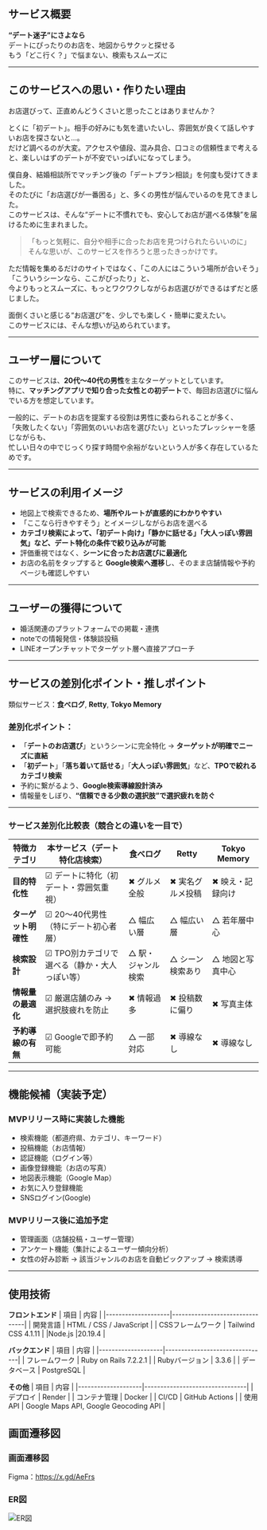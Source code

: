 ## サービス概要

**“デート迷子”にさよなら**  
デートにぴったりのお店を、地図からサクッと探せる  
もう「どこ行く？」で悩まない、検索もスムーズに


---

## このサービスへの思い・作りたい理由

お店選びって、正直めんどうくさいと思ったことはありませんか？

とくに「初デート」。相手の好みにも気を遣いたいし、雰囲気が良くて話しやすいお店を探さないと…。  
だけど調べるのが大変。アクセスや値段、混み具合、口コミの信頼性まで考えると、楽しいはずのデートが不安でいっぱいになってしまう。

僕自身、結婚相談所でマッチング後の「デートプラン相談」を何度も受けてきました。  
そのたびに「お店選びが一番困る」と、多くの男性が悩んでいるのを見てきました。  
このサービスは、そんな“デートに不慣れでも、安心してお店が選べる体験”を届けるために生まれました。

> 「もっと気軽に、自分や相手に合ったお店を見つけられたらいいのに」  
> そんな思いが、このサービスを作ろうと思ったきっかけです。

ただ情報を集めるだけのサイトではなく、「この人にはこういう場所が合いそう」「こういうシーンなら、ここがぴったり」と、  
今よりもっとスムーズに、もっとワクワクしながらお店選びができるはずだと感じました。

面倒くさいと感じる“お店選び”を、少しでも楽しく・簡単に変えたい。  
このサービスには、そんな想いが込められています。

---

## ユーザー層について

このサービスは、**20代〜40代の男性**を主なターゲットとしています。  
特に、**マッチングアプリで知り合った女性との初デート**で、毎回お店選びに悩んでいる方を想定しています。

一般的に、デートのお店を提案する役割は男性に委ねられることが多く、  
「失敗したくない」「雰囲気のいいお店を選びたい」といったプレッシャーを感じながらも、  
忙しい日々の中でじっくり探す時間や余裕がないという人が多く存在しているためです。

---

## サービスの利用イメージ

- 地図上で検索できるため、**場所やルートが直感的にわかりやすい**
- 「ここなら行きやすそう」とイメージしながらお店を選べる
- **カテゴリ検索によって、「初デート向け」「静かに話せる」「大人っぽい雰囲気」など、デート特化の条件で絞り込みが可能**
- 評価重視ではなく、**シーンに合ったお店選びに最適化**
- お店の名前をタップすると **Google検索へ遷移**し、そのまま店舗情報や予約ページも確認しやすい

---

## ユーザーの獲得について

- 婚活関連のプラットフォームでの掲載・連携
- noteでの情報発信・体験談投稿
- LINEオープンチャットでターゲット層へ直接アプローチ

---

## サービスの差別化ポイント・推しポイント

類似サービス：**食べログ**, **Retty**, **Tokyo Memory**

### 差別化ポイント：

- 「**デートのお店選び**」というシーンに完全特化 → **ターゲットが明確でニーズに直結**
- 「**初デート**」「**落ち着いて話せる**」「**大人っぽい雰囲気**」など、**TPOで絞れるカテゴリ検索**
- 予約に繋がるよう、**Google検索導線設計済み**
- 情報量をしぼり、**“信頼できる少数の選択肢”で選択疲れを防ぐ**

---

### サービス差別化比較表（競合との違いを一目で）

| 特徴カテゴリ            | 本サービス（デート特化店検索）              | 食べログ     | Retty           | Tokyo Memory     |
|------------------------|--------------------------------------------|--------------|------------------|------------------|
| **目的特化性**         | ☑︎ デートに特化（初デート・雰囲気重視）      | ✖︎ グルメ全般 | ✖︎ 実名グルメ投稿 | ✖︎ 映え・記録向け |
| **ターゲット明確性**   | ☑︎ 20〜40代男性（特にデート初心者層）        | △ 幅広い層   | △ 幅広い層       | △ 若年層中心     |
| **検索設計**           | ☑︎ TPO別カテゴリで選べる（静か・大人っぽい等） | △ 駅・ジャンル検索 | △ シーン検索あり | △ 地図と写真中心 |
| **情報量の最適化**     | ☑︎ 厳選店舗のみ → 選択肢疲れを防止          | ✖︎ 情報過多    | ✖︎ 投稿数に偏り   | ✖︎ 写真主体       |
| **予約導線の有無**     | ☑︎ Googleで即予約可能                         | △ 一部対応   | ✖︎ 導線なし        | ✖︎ 導線なし        |

---

## 機能候補（実装予定）

### MVPリリース時に実装した機能
- 検索機能（都道府県、カテゴリ、キーワード）
- 投稿機能（お店情報）
- 認証機能（ログイン等）
- 画像登録機能（お店の写真）
- 地図表示機能（Google Map）
- お気に入り登録機能
- SNSログイン(Google)

### MVPリリース後に追加予定
- 管理画面（店舗投稿・ユーザー管理）
- アンケート機能（集計によるユーザー傾向分析）
- 女性の好み診断 → 該当ジャンルのお店を自動ピックアップ → 検索誘導

---

## 使用技術

**フロントエンド**
| 項目               | 内容                           |
|--------------------|--------------------------------|
| 開発言語           | HTML / CSS / JavaScript        |
| CSSフレームワーク  | Tailwind CSS 4.1.11            |
|Node.js             |20.19.4                         |

**バックエンド**
| 項目               | 内容                           |
|--------------------|--------------------------------|
| フレームワーク     | Ruby on Rails 7.2.2.1          |
| Rubyバージョン     | 3.3.6                          |
| データベース       | PostgreSQL                     |

**その他**
| 項目               | 内容                           |
|--------------------|--------------------------------|
| デプロイ           | Render           |
| コンテナ管理       | Docker                           |
| CI/CD              | GitHub Actions |
| 使用API            | Google Maps API, Google Geocoding API |


## 画面遷移図

### 画面遷移図
Figma：https://x.gd/AeFrs

### ER図
![ER図](https://i.gyazo.com/58f775f0384bdbf0eda7278c0af30232.png)
